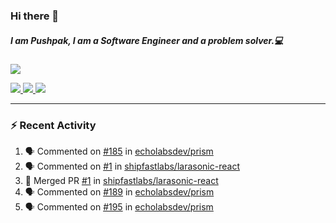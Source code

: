 ### Hi there 👋

##### I am Pushpak, I am a Software Engineer and a problem solver.💻

<a href='https://twitter.com/pushpak1300'><a href="https://pushpak1300.me/" target="_blank">
  <img src="https://img.shields.io/badge/website-%23E34F26.svg?&style=for-the-badge" />
</a> 
 
 <a href="https://twitter.com/pushpak1300" target="_blank">
  <img src="https://img.shields.io/badge/twitter-%231DA1F2.svg?&style=for-the-badge&logo=twitter&logoColor=white" />
</a> 

<a href="https://www.linkedin.com/in/pushpak-c-286b17b1/" target="_blank">
  <img src="https://img.shields.io/badge/linkedin-%230077B5.svg?&style=for-the-badge&logo=linkedin&logoColor=white" />
</a> 

<a href="https://dev.to/pushpak1300/" target="_blank">
  <img src="http://img.shields.io/badge/dev.to-gray?style=for-the-badge&logo=dev.to&?logoColor=white?logoWidth=100?label=" />
</a> 


</p>

---

### ⚡ Recent Activity

<!--START_SECTION:activity-->
1. 🗣 Commented on [#185](https://github.com/echolabsdev/prism/issues/185#issuecomment-2676732464) in [echolabsdev/prism](https://github.com/echolabsdev/prism)
2. 🗣 Commented on [#1](https://github.com/shipfastlabs/larasonic-react/pull/1#issuecomment-2676309251) in [shipfastlabs/larasonic-react](https://github.com/shipfastlabs/larasonic-react)
3. 🎉 Merged PR [#1](https://github.com/shipfastlabs/larasonic-react/pull/1) in [shipfastlabs/larasonic-react](https://github.com/shipfastlabs/larasonic-react)
4. 🗣 Commented on [#189](https://github.com/echolabsdev/prism/pull/189#issuecomment-2670551442) in [echolabsdev/prism](https://github.com/echolabsdev/prism)
5. 🗣 Commented on [#195](https://github.com/echolabsdev/prism/pull/195#issuecomment-2665407949) in [echolabsdev/prism](https://github.com/echolabsdev/prism)
<!--END_SECTION:activity-->
